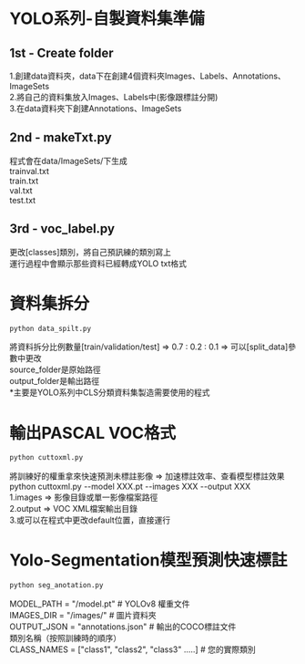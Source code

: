 # YOLO系列-自製資料集準備
## 1st - Create folder
1.創建data資料夾，data下在創建4個資料夾Images、Labels、Annotations、ImageSets  
2.將自己的資料集放入Images、Labels中(影像跟標註分開)  
3.在data資料夾下創建Annotations、ImageSets
## 2nd - makeTxt.py
程式會在data/ImageSets/下生成  
trainval.txt  
train.txt  
val.txt  
test.txt
## 3rd - voc_label.py
更改[classes]類別，將自己預訊練的類別寫上  
運行過程中會顯示那些資料已經轉成YOLO txt格式
# 資料集拆分
```bash
python data_spilt.py
```
將資料拆分比例數量[train/validation/test] => 0.7 : 0.2 : 0.1 => 可以[split_data]參數中更改  
source_folder是原始路徑  
output_folder是輸出路徑  
*主要是YOLO系列中CLS分類資料集製造需要使用的程式
# 輸出PASCAL VOC格式
```bash
python cuttoxml.py
```
將訓練好的權重拿來快速預測未標註影像 => 加速標註效率、查看模型標註效果  
python cuttoxml.py --model XXX.pt --images XXX --output XXX  
1.images => 影像目錄或單一影像檔案路徑  
2.output => VOC XML檔案輸出目錄  
3.或可以在程式中更改default位置，直接運行
# Yolo-Segmentation模型預測快速標註
```bash
python seg_anotation.py
```
MODEL_PATH = "/model.pt" # YOLOv8 權重文件  
IMAGES_DIR = "/images/" # 圖片資料夾  
OUTPUT_JSON = "annotations.json" # 輸出的COCO標註文件  
類別名稱（按照訓練時的順序）  
CLASS_NAMES = ["class1", "class2", "class3" .....]  # 您的實際類別
